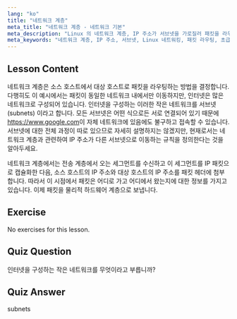 ```yaml
---
lang: "ko"
title: "네트워크 계층"
meta_title: "네트워크 계층 - 네트워크 기본"
meta_description: "Linux 의 네트워크 계층, IP 주소가 서브넷을 가로질러 패킷을 라우팅하는 방법, 그리고 데이터 전송에서의 역할에 대해 알아보세요. Linux 네트워킹 여정을 시작하세요!"
meta_keywords: "네트워크 계층, IP 주소, 서브넷, Linux 네트워킹, 패킷 라우팅, 초급, 튜토리얼, 가이드"
---
```


## Lesson Content

네트워크 계층은 소스 호스트에서 대상 호스트로 패킷을 라우팅하는 방법을 결정합니다. 다행히도 이 예시에서는 패킷이 동일한 네트워크 내에서만 이동하지만, 인터넷은 많은 네트워크로 구성되어 있습니다. 인터넷을 구성하는 이러한 작은 네트워크를 서브넷 (subnets) 이라고 합니다. 모든 서브넷은 어떤 식으로든 서로 연결되어 있기 때문에 <https://www.google.com>이 자체 네트워크에 있음에도 불구하고 접속할 수 있습니다. 서브넷에 대한 전체 과정이 따로 있으므로 자세히 설명하지는 않겠지만, 현재로서는 네트워크 계층과 관련하여 IP 주소가 다른 서브넷으로 이동하는 규칙을 정의한다는 것을 알아두세요.

네트워크 계층에서는 전송 계층에서 오는 세그먼트를 수신하고 이 세그먼트를 IP 패킷으로 캡슐화한 다음, 소스 호스트의 IP 주소와 대상 호스트의 IP 주소를 패킷 헤더에 첨부합니다. 따라서 이 시점에서 패킷은 어디로 가고 어디에서 왔는지에 대한 정보를 가지고 있습니다. 이제 패킷을 물리적 하드웨어 계층으로 보냅니다.

## Exercise

No exercises for this lesson.

## Quiz Question

인터넷을 구성하는 작은 네트워크를 무엇이라고 부릅니까?

## Quiz Answer

subnets

